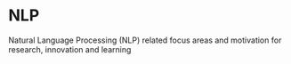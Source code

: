 # NLP
Natural Language Processing (NLP) related focus areas and motivation for research, innovation and learning
